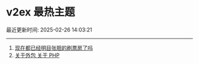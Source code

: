 # v2ex 最热主题

最近更新时间: 2025-02-26 14:03:21

--- 
1. [现在都已经明目张胆的刷票房了吗](https://www.v2ex.com/t/1114237) 
2. [关于外包 关于 PHP](https://www.v2ex.com/t/1114241) 
